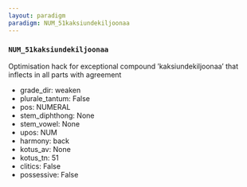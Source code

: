 ```yaml
---
layout: paradigm
paradigm: NUM_51kaksiundekiljoonaa
---
```

### ` NUM_51kaksiundekiljoonaa `

Optimisation hack for exceptional compound ’kaksiundekiljoonaa’ that inflects in all parts with agreement
* grade_dir: weaken
* plurale_tantum: False
* pos: NUMERAL
* stem_diphthong: None
* stem_vowel: None
* upos: NUM
* harmony: back
* kotus_av: None
* kotus_tn: 51
* clitics: False
* possessive: False
